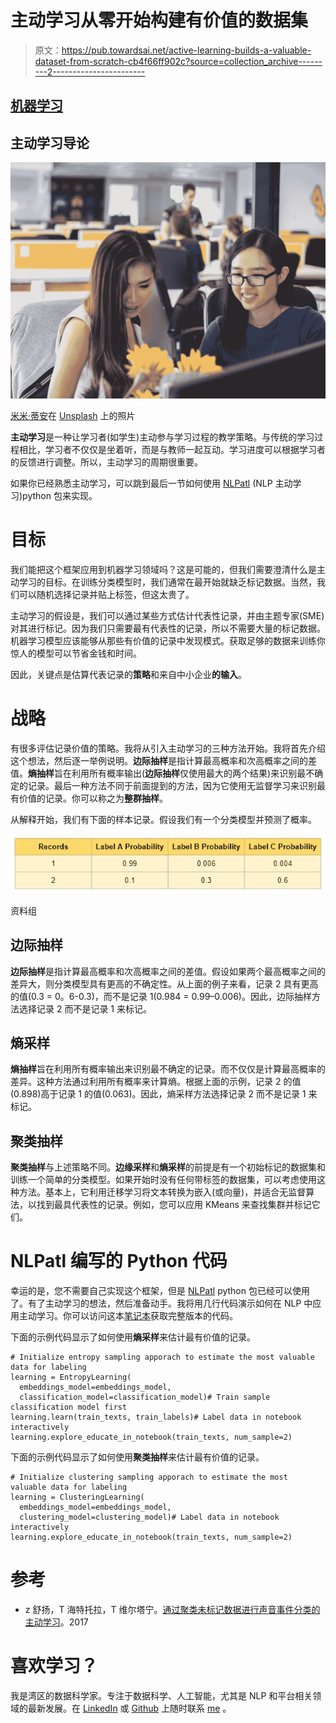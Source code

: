 # 主动学习从零开始构建有价值的数据集

> 原文：<https://pub.towardsai.net/active-learning-builds-a-valuable-dataset-from-scratch-cb4f66ff902c?source=collection_archive---------2----------------------->

## [机器学习](https://towardsai.net/p/category/machine-learning)

## 主动学习导论

![](img/9c6e26ffcd597ca710e4307889838d4a.png)

[米米·蒂安](https://unsplash.com/@mimithian?utm_source=medium&utm_medium=referral)在 [Unsplash](https://unsplash.com?utm_source=medium&utm_medium=referral) 上的照片

**主动学习**是一种让学习者(如学生)主动参与学习过程的教学策略。与传统的学习过程相比，学习者不仅仅是坐着听，而是与教师一起互动。学习进度可以根据学习者的反馈进行调整。所以，主动学习的周期很重要。

如果你已经熟悉主动学习，可以跳到最后一节如何使用 [NLPatl](https://github.com/makcedward/nlpatl) (NLP 主动学习)python 包来实现。

# 目标

我们能把这个框架应用到机器学习领域吗？这是可能的，但我们需要澄清什么是主动学习的目标。在训练分类模型时，我们通常在最开始就缺乏标记数据。当然，我们可以随机选择记录并贴上标签，但这太贵了。

主动学习的假设是，我们可以通过某些方式估计代表性记录，并由主题专家(SME)对其进行标记。因为我们只需要最有代表性的记录，所以不需要大量的标记数据。机器学习模型应该能够从那些有价值的记录中发现模式。获取足够的数据来训练你惊人的模型可以节省金钱和时间。

因此，关键点是估算代表记录的**策略**和来自中小企业**的输入**。

# 战略

有很多评估记录价值的策略。我将从引入主动学习的三种方法开始。我将首先介绍这个想法，然后逐一举例说明。**边际抽样**是指计算最高概率和次高概率之间的差值。**熵抽样**旨在利用所有概率输出(**边际抽样**仅使用最大的两个结果)来识别最不确定的记录。最后一种方法不同于前面提到的方法，因为它使用无监督学习来识别最有价值的记录。你可以称之为**整群抽样**。

从解释开始，我们有下面的样本记录。假设我们有一个分类模型并预测了概率。

![](img/1015af7a76ce01b1ca3da29f14edb7ca.png)

资料组

## 边际抽样

**边际抽样**是指计算最高概率和次高概率之间的差值。假设如果两个最高概率之间的差异大，则分类模型具有更高的不确定性。从上面的例子来看，记录 2 具有更高的值(0.3 = 0。6-0.3)，而不是记录 1(0.984 = 0.99–0.006)。因此，边际抽样方法选择记录 2 而不是记录 1 来标记。

## **熵采样**

**熵抽样**旨在利用所有概率输出来识别最不确定的记录。而不仅仅是计算最高概率的差异。这种方法通过利用所有概率来计算熵。根据上面的示例，记录 2 的值(0.898)高于记录 1 的值(0.063)。因此，熵采样方法选择记录 2 而不是记录 1 来标记。

## 聚类抽样

**聚类抽样**与上述策略不同。**边缘采样**和**熵采样**的前提是有一个初始标记的数据集和训练一个简单的分类模型。如果开始时没有任何带标签的数据集，可以考虑使用这种方法。基本上，它利用迁移学习将文本转换为嵌入(或向量)，并适合无监督算法，以找到最具代表性的记录。例如，您可以应用 KMeans 来查找集群并标记它们。

# NLPatl 编写的 Python 代码

幸运的是，您不需要自己实现这个框架，但是 [NLPatl](https://github.com/makcedward/nlpatl) python 包已经可以使用了。有了主动学习的想法，然后准备动手。我将用几行代码演示如何在 NLP 中应用主动学习。你可以访问这本[笔记本](https://colab.research.google.com/drive/1dr1GY_vO_oOMixj4clzcMR7jLsNpbbvg#scrollTo=YCK94D1X7KBm)获取完整版本的代码。

下面的示例代码显示了如何使用**熵采样**来估计最有价值的记录。

```
# Initialize entropy sampling apporach to estimate the most valuable data for labeling
learning = EntropyLearning(
  embeddings_model=embeddings_model,
  classification_model=classification_model)# Train sample classification model first
learning.learn(train_texts, train_labels)# Label data in notebook interactively
learning.explore_educate_in_notebook(train_texts, num_sample=2)
```

下面的示例代码显示了如何使用**聚类抽样**来估计最有价值的记录。

```
# Initialize clustering sampling apporach to estimate the most valuable data for labeling
learning = ClusteringLearning(
  embeddings_model=embeddings_model,
  clustering_model=clustering_model)# Label data in notebook interactively
learning.explore_educate_in_notebook(train_texts, num_sample=2)
```

# 参考

*   z 舒扬，T 海特托拉，T 维尔塔宁。[通过聚类未标记数据进行声音事件分类的主动学习](https://trepo.tuni.fi/bitstream/handle/10024/129132/MALR_TUTCRIS.pdf?sequence=1)。2017

# 喜欢学习？

我是湾区的数据科学家。专注于数据科学、人工智能，尤其是 NLP 和平台相关领域的最新发展。在 [LinkedIn](https://www.linkedin.com/in/edwardma1026) 或 [Github](https://github.com/makcedward) 上随时联系 [me](https://makcedward.github.io/) 。